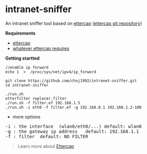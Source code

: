# intranet-sniffer

An intranet sniffer tool based on [ettercap](http://ettercap.github.io/ettercap/index.html) ([ettercap git repository](https://github.com/Ettercap/ettercap))

**Requirements**
+ [ettercap](http://ettercap.github.io/ettercap/index.html)
+ [whatever ettercap requires](http://ettercap.github.io/ettercap/about.html#footer)

**Getting startted**
    
    //enable ip forward
    echo 1  >  /proc/sys/net/ipv4/ip_forword

    git clone https://github.com/chxj1992/intranet-sniffer.git
    cd intranet-sniffer
    
    ./run.sh
    etterfilter replacer.filter
    ./run.sh -f filter.ef 192.168.1.5
    ./run.sh -i eth0 -f filter.ef -g 192.168.0.1 192.168.1.2-100
  
  + more options

<pre>
-i : the interface  (wlan0/eth0/...) default: wlan0
-g : the gateway ip address   default: 192.168.1.1
-f : filter  default: NO FILTER
</pre>

> Learn more about [Ettercap](http://linux.die.net/man/8/ettercap)

